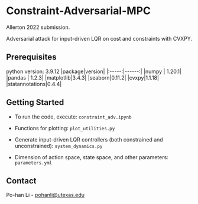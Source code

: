 # Constraint-Adversarial-MPC
Allerton 2022 submission. 

Adversarial attack for input-driven LQR on cost and constraints with CVXPY.

## Prerequisites

python version: 3.9.12
|package|version|
|:-----:|------:|
|numpy  | 1.20.1|
|pandas  | 1.2.3|
|matplotlib|3.4.3|
|seaborn|0.11.2|
|cvxpy|1.1.18|
|statannotations|0.4.4|


## Getting Started

* To run the code, execute: 
```constraint_adv.ipynb```

* Functions for plotting:
```plot_utilities.py```

* Generate input-driven LQR controllers (both constrained and unconstrained):
```system_dynamics.py```

* Dimension of action space, state space, and other parameters:
```parameters.yml```

## Contact

Po-han Li - pohanli@utexas.edu

